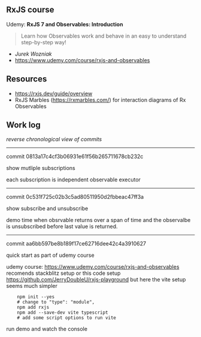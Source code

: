 ## RxJS course

Udemy: **RxJS 7 and Observables: Introduction**

> Learn how Observables work and behave in an easy to understand
> step-by-step way!

- _Jurek Wozniak_
- https://www.udemy.com/course/rxjs-and-observables

## Resources

- https://rxjs.dev/guide/overview
- RxJS Marbles (https://rxmarbles.com/) for interaction diagrams
  of Rx Observables

## Work log

_reverse chronological view of commits_

---

commit 0813a17c4cf3b06931e61f56b265711678cb232c

show mutliple subscriptions

each subscription is independent observable executor

---

commit 0c531f725c02b3c5ad80511950d2fbbeac47ff3a

show subscribe and unsubscribe

demo time when obsrvable returns over a span of time and the observalbe
is unsubscribed before last value is returned.

---

commit aa6bb597be8b189f17ce62716dee42c4a3910627

quick start as part of udemy course

udemy course:
    https://www.udemy.com/course/rxjs-and-observables
recomends stackblitz setup or this code setup
    https://github.com/JerryDoubleU/rxjs-playground
but here the vite setup seems much simpler
```
    npm init --yes
    # change to "type": "module",
    npm add rxjs
    npm add --save-dev vite typescript
    # add some script options to run vite
```
run demo and watch the console
